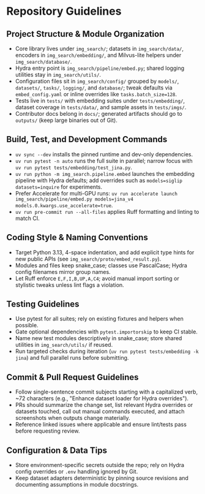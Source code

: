 # Repository Guidelines

## Project Structure & Module Organization
- Core library lives under `img_search/`; datasets in `img_search/data/`, encoders in `img_search/embedding/`, and Milvus-lite helpers under `img_search/database/`.
- Hydra entry point is `img_search/pipeline/embed.py`; shared logging utilities stay in `img_search/utils/`.
- Configuration files sit in `img_search/config/` grouped by `models/`, `datasets/`, `tasks/`, `logging/`, and `database/`; tweak defaults via `embed_config.yaml` or inline overrides like `tasks.batch_size=128`.
- Tests live in `tests/` with embedding suites under `tests/embedding/`, dataset coverage in `tests/data/`, and sample assets in `tests/imgs/`.
- Contributor docs belong in `docs/`; generated artifacts should go to `outputs/` (keep large binaries out of Git).

## Build, Test, and Development Commands
- `uv sync --dev` installs the pinned runtime and dev-only dependencies.
- `uv run pytest -n auto` runs the full suite in parallel; narrow focus with `uv run pytest tests/embedding/test_jina.py`.
- `uv run python -m img_search.pipeline.embed` launches the embedding pipeline with Hydra defaults; add overrides such as `models=siglip datasets=inquire` for experiments.
- Prefer Accelerate for multi-GPU runs: `uv run accelerate launch img_search/pipeline/embed.py models=jina_v4 models.0.kwargs.use_accelerate=true`.
- `uv run pre-commit run --all-files` applies Ruff formatting and linting to match CI.

## Coding Style & Naming Conventions
- Target Python 3.13, 4-space indentation, and add explicit type hints for new public APIs (see `img_search/proto/embed_result.py`).
- Modules and files keep snake_case; classes use PascalCase; Hydra config filenames mirror group names.
- Let Ruff enforce `E,F,I,B,UP,A,C4`; avoid manual import sorting or stylistic tweaks unless lint flags a violation.

## Testing Guidelines
- Use pytest for all suites; rely on existing fixtures and helpers when possible.
- Gate optional dependencies with `pytest.importorskip` to keep CI stable.
- Name new test modules descriptively in snake_case; store shared utilities in `img_search/utils/` if reused.
- Run targeted checks during iteration (`uv run pytest tests/embedding -k jina`) and full parallel runs before submitting.

## Commit & Pull Request Guidelines
- Follow single-sentence commit subjects starting with a capitalized verb, ~72 characters (e.g., "Enhance dataset loader for Hydra overrides").
- PRs should summarize the change set, list relevant Hydra overrides or datasets touched, call out manual commands executed, and attach screenshots when outputs change materially.
- Reference linked issues where applicable and ensure lint/tests pass before requesting review.

## Configuration & Data Tips
- Store environment-specific secrets outside the repo; rely on Hydra config overrides or `.env` handling ignored by Git.
- Keep dataset adapters deterministic by pinning source revisions and documenting assumptions in module docstrings.